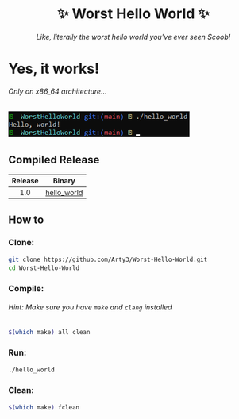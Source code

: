<h1 align="center">✨ Worst Hello World ✨</h1>

<h6 align="center"><em>Like, literally the worst hello world you've ever seen Scoob!</em></h6>

# Yes, it works!
###### _Only on x86_64 architecture..._
![Screenshot](./screenshot.png)

## Compiled Release

| Release | Binary |
|:-------:|:------:|
| 1.0     | [hello_world](https://github.com/Arty3/Worst-Hello-World/releases/download/v1.0/hello_world) |

## How to
### Clone:
```sh
git clone https://github.com/Arty3/Worst-Hello-World.git
cd Worst-Hello-World
```

### Compile:

###### Hint: Make sure you have `make` and `clang` installed
```sh
$(which make) all clean
```

### Run:
```sh
./hello_world
```

### Clean:
```sh
$(which make) fclean
```
